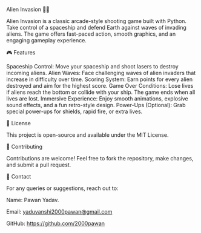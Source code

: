 Alien Invasion 🚀👾

Alien Invasion is a classic arcade-style shooting game built with Python. Take control of a spaceship and defend Earth against waves of invading aliens. 
The game offers fast-paced action, smooth graphics, and an engaging gameplay experience.

🎮 Features

Spaceship Control: Move your spaceship and shoot lasers to destroy incoming aliens.
Alien Waves: Face challenging waves of alien invaders that increase in difficulty over time.
Scoring System: Earn points for every alien destroyed and aim for the highest score.
Game Over Conditions: Lose lives if aliens reach the bottom or collide with your ship. The game ends when all lives are lost.
Immersive Experience: Enjoy smooth animations, explosive sound effects, and a fun retro-style design.
Power-Ups (Optional): Grab special power-ups for shields, rapid fire, or extra lives.

📝 License

This project is open-source and available under the MIT License.

🤝 Contributing

Contributions are welcome! Feel free to fork the repository, make changes, and submit a pull request.

📧 Contact

For any queries or suggestions, reach out to:

Name: Pawan Yadav.

Email: yaduvanshi2000pawan@gmail.com

GitHub: https://github.com/2000pawan

